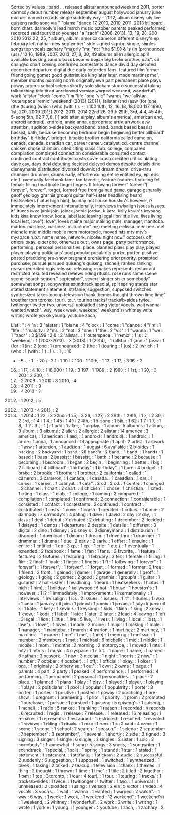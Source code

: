 Sorted by values :
band . , released allstar announced weekend 2011, porter darmody debut number release september august hollywood january june michael named records single suddenly way - 2012, album disney july live quiseng radio song via " "blame "dance 17, 2010, 2010. 2011. 2013 billboard born chart. darmody's lead march music october parents peaked performed recorded said tour video younger "a "zach" (2008-2013). 13, 19, 20, 200 2010 2012 22, 25, ? album, album. america cameron different disney's ep february left nathan new september" side signed signing single, singles songs top vocals zachary "majorly "mr. "not "the $1.99 & 's (in (pronounced (us) / 10 16, 1989, 2007. 2013, 27, 3, 30, 49 albums allen allergic april available backing band's bass became began big broke brother, cats". cd changed chart coming confirmed contestants dance david day debuted december departure digital due early extended fans. featured film former friend going gomez good guitarist ios king later later, made martinez me", member months morning norris originally own part permanent place plays poway prom s school selena shortly solo stickam studio successful taking talked thing title titled unreleased version warped weekend, wonderful". work "allstar "clock "come "i'm "life "one "vic" "wanna "we 'allstar'. 'outerspace 'remix' 'weekend' (2013) (2014), (allstar (and (asw (for (one (the (touring (which (who (with ) ). -, 1 100 10th, 12, 16. 18, 18,000 197 1990, 1st, 200, 2009 2012) 2012. 2013. 2014 22nd 26, 29th 29th, 3rd, 4 4, 45 4th, 5-song 5th, 62 7 7, 8, [ ] add after, airplay. album's america), american and, android android). android, ankle anna, appropriate artist artwork asw attention, audition b-sides backyard band, band. bands based bassist bassist, bath, because becoming bedroom begin beginning better billboard' birthday" birthday". bridget. brookie brother california called cameron, canada, canada. canadian car, career career. catalyst. cd. centre channel chicken chose christian. cited citing class club. college, compared compilation completed connection considerable consisted contact continued contract contributed costs cover crash credited critics. dating dave day, days deal debuting decided delayed demos despite details dino disneymania distribution divorced download dream dream. drive-thru drummer drummer, drums early, effort ensuing entire entitled ep, ep. eric etc.). eventually facebook fame fan favorite, feature features featuring felt female filling final finale finger fingers fl following forever" forever") forever", forever". forget, formed free front gained game, garage generally geoff geology grannis group's guitar half-sister headlining heard heatseekers hiatus high him), holiday hot house houston's however, i? immediately improvement internationally, interviews invisalign issues issues. it" itunes iwxo janie join. joined jonnie jordan, k kate. kelly kevin's keysang kids kina know know, koda. label late leaving legal lion little live, lives living local lost, love"). love", loves maine major making male. manager, manitoba. marlon. martinez, martinez. mature me" me) meeting melissa. members met michelle mid middle mobile mom motorcycle, moved mts mtv mtv's myspace n.b.t. name name, network. nicolau night now." october). off, official okay. older one, otherwise out", owns page. party performance, performing. personal personalities. place. planned plans play play, played player, playing politicians' pool popular popularity porter, porter. positive posted practicing pre-show pregnant premiering prior priority. prompted purchase, pursue pursued quiseng's quiseng, rachel), ranked ranking reason recruited regis release. releasing remakes represents restaurant restricted resulted revealed reviews riding rituals. rose runs same scene scene. search season." september", several singer sister somebody" somewhat songs, songwriter soundtrack special, split spring stands star stated statement statement, stefanie, suggestion, supposed switched synthesized takes teacup television thank themes thought thrown time time" together tom toronto, tour). tour. touring tracks/ tracks/b-sides twice. twitlonger twitter two. universal uploaded using victor vocals. wait wanna wanted watch". way, week week, weekend" weekend's) whitney write writing wrote yorkie young. youtube zach, 

List :
" : 4
"a : 3
"allstar : 1
"blame : 4
"clock : 1
"come : 1
"dance : 4
"i'm : 1
"life : 1
"majorly : 2
"mr. : 2
"not : 2
"one : 1
"the : 2
"vic" : 1
"wanna : 1
"we : 1
"zach" : 3
$1.99 : 2
& : 2
'allstar'. : 1
'outerspace : 1
'remix' : 1
's : 2
'weekend' : 1
(2008-2013). : 3
(2013) : 1
(2014), : 1
(allstar : 1
(and : 1
(asw : 1
(for : 1
(in : 2
(one : 1
(pronounced : 2
(the : 1
(touring : 1
(us) : 2
(which : 1
(who : 1
(with : 1
) : 1
). : 1
, : 16
- : 5
-, : 1
. : 20
/ : 2
1 : 1
10 : 2
100 : 1
10th, : 1
12, : 1
13, : 3
16, : 2
16. : 1
17, : 4
18, : 1
18,000 : 1
19, : 3
197 : 1
1989, : 2
1990, : 1
1st, : 1
20, : 3
200 : 3
200, : 1
2007. : 2
2009 : 1
2010 : 3
2010, : 4
2010. : 4
2011, : 9
2011. : 4
2012 : 3
2012) : 1
2012, : 5
2012. : 1
2013 : 4
2013, : 2
2013. : 1
2014 : 1
22, : 3
22nd : 1
25, : 3
26, : 1
27, : 2
29th : 1
29th, : 1
3, : 2
30, : 2
3rd, : 1
4 : 1
4, : 1
45 : 1
49 : 2
4th, : 1
5-song : 1
5th, : 1
62 : 1
7 : 1
7, : 1
8, : 1
? : 3
[ : 1
] : 1
add : 1
after, : 1
airplay. : 1
album : 5
album's : 1
album, : 3
album. : 3
albums : 2
allen : 2
allergic : 2
allstar : 14
america : 3
america), : 1
american : 1
and, : 1
android : 1
android). : 1
android, : 1
ankle : 1
anna, : 1
announced : 13
appropriate : 1
april : 2
artist : 1
artwork : 1
asw : 1
attention, : 1
audition : 1
august : 6
available : 2
b-sides : 1
backing : 2
backyard : 1
band : 28
band's : 2
band, : 1
band. : 1
bands : 1
based : 1
bass : 2
bassist : 1
bassist, : 1
bath, : 1
became : 2
because : 1
becoming : 1
bedroom : 1
began : 2
begin : 1
beginning : 1
better : 1
big : 2
billboard : 4
billboard' : 1
birthday" : 1
birthday". : 1
born : 4
bridget. : 1
broke : 2
brookie : 1
brother : 1
brother, : 2
california : 1
called : 1
cameron : 3
cameron, : 1
canada, : 1
canada. : 1
canadian : 1
car, : 1
career : 1
career. : 1
catalyst. : 1
cats". : 2
cd : 2
cd. : 1
centre : 1
changed : 2
channel : 1
chart : 2
chart. : 4
chicken : 1
chose : 1
christian. : 1
cited : 1
citing : 1
class : 1
club. : 1
college, : 1
coming : 2
compared : 1
compilation : 1
completed : 1
confirmed : 2
connection : 1
considerable : 1
consisted : 1
contact : 1
contestants : 2
continued : 1
contract : 1
contributed : 1
costs : 1
cover : 1
crash : 1
credited : 1
critics. : 1
dance : 2
darmody : 7
darmody's : 4
dating : 1
dave : 1
david : 2
day : 2
day, : 1
days : 1
deal : 1
debut : 7
debuted : 2
debuting : 1
december : 2
decided : 1
delayed : 1
demos : 1
departure : 2
despite : 1
details : 1
different : 3
digital : 2
dino : 1
disney : 5
disney's : 3
disneymania : 1
distribution : 1
divorced : 1
download : 1
dream : 1
dream. : 1
drive-thru : 1
drummer : 1
drummer, : 1
drums : 1
due : 2
early : 2
early, : 1
effort : 1
ensuing : 1
entire : 1
entitled : 1
ep : 3
ep, : 1
ep. : 1
eric : 1
etc.). : 1
eventually : 1
extended : 2
facebook : 1
fame : 1
fan : 1
fans. : 2
favorite, : 1
feature : 1
featured : 2
features : 1
featuring : 1
february : 3
felt : 1
female : 1
filling : 1
film : 2
final : 1
finale : 1
finger : 1
fingers : 1
fl : 1
following : 1
forever" : 1
forever") : 1
forever", : 1
forever". : 1
forget, : 1
formed : 1
former : 2
free : 1
friend : 2
front : 1
gained : 1
game, : 1
garage : 1
generally : 1
geoff : 1
geology : 1
going : 2
gomez : 2
good : 2
grannis : 1
group's : 1
guitar : 1
guitarist : 2
half-sister : 1
headlining : 1
heard : 1
heatseekers : 1
hiatus : 1
high : 1
him), : 1
holiday : 1
hollywood : 6
hot : 1
house : 1
houston's : 1
however, : 1
i? : 1
immediately : 1
improvement : 1
internationally, : 1
interviews : 1
invisalign : 1
ios : 2
issues : 1
issues. : 1
it" : 1
itunes : 1
iwxo : 1
janie : 1
january : 6
join. : 1
joined : 1
jonnie : 1
jordan, : 1
july : 5
june : 6
k : 1
kate. : 1
kelly : 1
kevin's : 1
keysang : 1
kids : 1
kina : 1
king : 2
know : 1
know, : 1
koda. : 1
label : 1
late : 1
later : 2
later, : 2
lead : 4
leaving : 1
left : 3
legal : 1
lion : 1
little : 1
live : 5
live, : 1
lives : 1
living : 1
local : 1
lost, : 1
love"). : 1
love", : 1
loves : 1
made : 2
maine : 1
major : 1
making : 1
male. : 1
manager, : 1
manitoba. : 1
march : 4
marlon. : 1
martinez : 2
martinez, : 1
martinez. : 1
mature : 1
me" : 1
me", : 2
me) : 1
meeting : 1
melissa. : 1
member : 2
members : 1
met : 1
michael : 6
michelle : 1
mid : 1
middle : 1
mobile : 1
mom : 1
months : 2
morning : 2
motorcycle, : 1
moved : 1
mts : 1
mtv : 1
mtv's : 1
music : 4
myspace : 1
n.b.t. : 1
name : 1
name, : 1
named : 6
nathan : 3
network. : 1
new : 3
nicolau : 1
night : 1
norris : 2
now." : 1
number : 7
october : 4
october). : 1
off, : 1
official : 1
okay. : 1
older : 1
one, : 1
originally : 2
otherwise : 1
out", : 1
own : 2
owns : 1
page. : 1
parents : 4
part : 2
party : 1
peaked : 4
performance, : 1
performed : 4
performing. : 1
permanent : 2
personal : 1
personalities. : 1
place : 2
place. : 1
planned : 1
plans : 1
play : 1
play, : 1
played : 1
player, : 1
playing : 1
plays : 2
politicians' : 1
pool : 1
popular : 1
popularity : 1
porter : 8
porter, : 1
porter. : 1
positive : 1
posted : 1
poway : 2
practicing : 1
pre-show : 1
pregnant : 1
premiering : 1
prior : 1
priority. : 1
prom : 2
prompted : 1
purchase, : 1
pursue : 1
pursued : 1
quiseng : 5
quiseng's : 1
quiseng, : 1
rachel), : 1
radio : 5
ranked : 1
ranking : 1
reason : 1
recorded : 4
records : 6
recruited : 1
regis : 1
release : 7
release. : 1
released : 16
releasing : 1
remakes : 1
represents : 1
restaurant : 1
restricted : 1
resulted : 1
revealed : 1
reviews : 1
riding : 1
rituals. : 1
rose : 1
runs : 1
s : 2
said : 4
same : 1
scene : 1
scene. : 1
school : 2
search : 1
season." : 1
selena : 2
september : 7
september" : 3
september", : 1
several : 1
shortly : 2
side : 3
signed : 3
signing : 3
singer : 1
single : 6
single, : 3
singles : 3
sister : 1
solo : 2
somebody" : 1
somewhat : 1
song : 5
songs : 3
songs, : 1
songwriter : 1
soundtrack : 1
special, : 1
split : 1
spring : 1
stands : 1
star : 1
stated : 1
statement : 1
statement, : 1
stefanie, : 1
stickam : 2
studio : 2
successful : 2
suddenly : 6
suggestion, : 1
supposed : 1
switched : 1
synthesized : 1
takes : 1
taking : 2
talked : 2
teacup : 1
television : 1
thank : 1
themes : 1
thing : 2
thought : 1
thrown : 1
time : 1
time" : 1
title : 2
titled : 2
together : 1
tom : 1
top : 3
toronto, : 1
tour : 4
tour). : 1
tour. : 1
touring : 1
tracks/ : 1
tracks/b-sides : 1
twice. : 1
twitlonger : 1
twitter : 1
two. : 1
universal : 1
unreleased : 2
uploaded : 1
using : 1
version : 2
via : 5
victor : 1
video : 4
vocals : 3
vocals. : 1
wait : 1
wanna : 1
wanted : 1
warped : 2
watch". : 1
way : 6
way, : 1
week : 1
week, : 1
weekend : 12
weekend" : 1
weekend's) : 1
weekend, : 2
whitney : 1
wonderful". : 2
work : 2
write : 1
writing : 1
wrote : 1
yorkie : 1
young. : 1
younger : 4
youtube : 1
zach, : 1
zachary : 3
